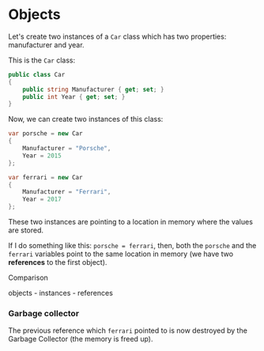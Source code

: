 # Objects

Let's create two instances of a `Car` class which has two properties: manufacturer and year.

This is the `Car` class:

``` csharp
public class Car
{
    public string Manufacturer { get; set; }
    public int Year { get; set; }
}
```

Now, we can create two instances of this class:

``` csharp
var porsche = new Car
{
    Manufacturer = "Porsche",
    Year = 2015
};

var ferrari = new Car
{
    Manufacturer = "Ferrari",
    Year = 2017
};
```

These two instances are pointing to a location in memory where the values are stored.

If I do something like this: `porsche = ferrari`, then, both the `porsche` and the `ferrari` variables point to the same location in memory (we have two **references** to the first object).

Comparison

objects - instances - references

### Garbage collector

The previous reference which `ferrari` pointed to is now destroyed by the Garbage Collector (the memory is freed up).

